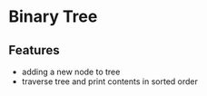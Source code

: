 # Binary Tree
## Features
- adding a new node to tree
- traverse tree and print contents in sorted order

